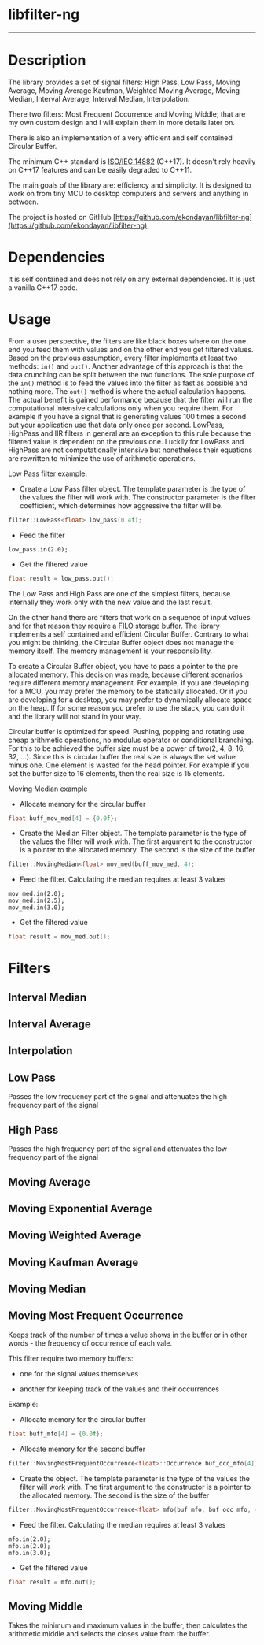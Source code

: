 # libfilter-ng

---

# Description

The library provides a set of signal filters: High Pass, Low Pass, Moving Average, Moving Average Kaufman, Weighted Moving Average, Moving Median, Interval Average, Interval Median, Interpolation.

There two filters: Most Frequent Occurrence and Moving Middle; that are my own custom design and I will explain them in more details later on. 

There is also an implementation of a very efficient and self contained Circular Buffer.

The minimum C++ standard is [ISO/IEC 14882](https://en.wikipedia.org/wiki/ISO/IEC_14882) (C++17). It doesn't rely heavily on C++17 features and can be easily degraded to C++11.

The main goals of the library are: efficiency and simplicity. It is designed to work on from tiny MCU to desktop computers and servers and anything in between.

The project is hosted on GitHub [https://github.com/ekondayan/libfilter-ng](https://github.com/ekondayan/libfilter-ng).

# Dependencies

It is self contained and does not rely on any external dependencies. It is  just a vanilla C++17 code.

# Usage

From a user perspective, the filters are like black boxes where on the one end you feed them with values and on the other end you get filtered values. Based on the previous assumption,  every filter implements at least two methods: `in()` and  `out()`. Another advantage of this approach is that the data crunching can be split between the two functions. The sole purpose of the `in()` method is to feed the values into the filter as fast as possible and nothing more. The `out()` method is where the actual calculation happens. The actual benefit is gained performance because that the filter will run the computational intensive calculations only when you require them. For example if you have a signal that is generating values 100 times a second but your application use that data only once per second. LowPass, HighPass and IIR filters in general are an exception to this rule because the filtered value is dependent on the previous one. Luckily for LowPass and HighPass are not computationally intensive but nonetheless their equations are rewritten to minimize the use of arithmetic operations.

Low Pass filter example:

- Create a Low Pass filter object. 
  The template parameter is the type of the values the filter will work with.
  The constructor parameter is the filter coefficient, which determines how aggressive the filter will be.

```c++
filter::LowPass<float> low_pass(0.4f);
```

- Feed the filter

```
low_pass.in(2.0);
```

- Get the filtered value

```c++
float result = low_pass.out();
```

The Low Pass and High Pass are one of the simplest filters, because internally they work only with the new value and the last result. 

On the other hand there are filters that work on a sequence of input values and for that reason they require a FILO storage buffer. The library implements a self contained and efficient Circular Buffer. Contrary to what you might be thinking, the Circular Buffer object does not manage the memory itself. The memory management is your responsibility. 

To create a Circular Buffer object, you have to pass a pointer to the pre allocated memory. This decision was made, because different scenarios require different memory management. For example, if you are developing for a MCU, you may prefer the memory to be statically allocated. Or if you are developing for a desktop, you may prefer to dynamically allocate space on the heap. If for some reason you prefer to use the stack, you can do it and the library will not stand in your way.

Circular buffer is optimized for speed. Pushing, popping and rotating use cheap arithmetic operations, no modulus operator or conditional branching. For this to be achieved the buffer size must be a power of two(2, 4, 8, 16, 32, ...). Since this is circular buffer the real size is always the set value minus one. One element is wasted for the head pointer. For example if you set the buffer size to 16 elements, then the real size is 15 elements. 

Moving Median example

- Allocate memory for the circular buffer

```c++
float buff_mov_med[4] = {0.0f};
```

- Create the Median Filter object. The template parameter is the type of the values the filter will work with. The first argument to the constructor is a pointer to the allocated memory. The second is the size of the buffer

```c++
filter::MovingMedian<float> mov_med(buff_mov_med, 4);
```

- Feed the filter. Calculating the median requires at least 3 values

```
mov_med.in(2.0);
mov_med.in(2.5);
mov_med.in(3.0);
```

- Get the filtered value

```c++
float result = mov_med.out();
```

# Filters

## Interval Median

## Interval Average

## Interpolation



## Low Pass

Passes the low frequency part of the signal and attenuates the high frequency part of the signal

## High Pass

Passes the high frequency part of the signal and attenuates the low frequency part of the signal

## Moving Average

## Moving Exponential Average

## Moving Weighted Average

## Moving Kaufman Average

## Moving Median

## Moving Most Frequent Occurrence

Keeps track of the number of times a value shows in the buffer or in other words - the frequency of occurrence of each vale.

This filter require two memory buffers:

- one for the signal values themselves

- another for keeping track of the values and their occurrences

Example:

- Allocate memory for the circular buffer

```c++
float buff_mfo[4] = {0.0f};
```

- Allocate memory for the second buffer

```c++
filter::MovingMostFrequentOccurrence<float>::Occurrence buf_occ_mfo[4];
```

- Create the object. The template parameter is the type of the values the filter will work with. The first argument to the constructor is a pointer to the allocated memory. The second is the size of the buffer

```c++
filter::MovingMostFrequentOccurrence<float> mfo(buf_mfo, buf_occ_mfo, 4);
```

- Feed the filter. Calculating the median requires at least 3 values

```
mfo.in(2.0);
mfo.in(2.0);
mfo.in(3.0);
```

- Get the filtered value

```c++
float result = mfo.out();
```

## Moving Middle

Takes the minimum and maximum values in the buffer, then calculates the arithmetic middle and selects the closes value from the buffer.








